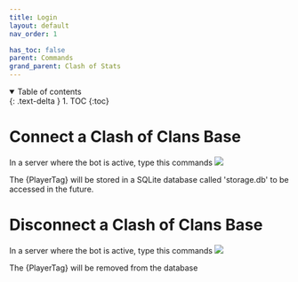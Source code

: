 ```yaml
---
title: Login
layout: default
nav_order: 1

has_toc: false
parent: Commands
grand_parent: Clash of Stats
---
```


<details open markdown="block">
  <summary>
    Table of contents
  </summary>
  {: .text-delta }
1. TOC
{:toc}
</details>

# Connect a Clash of Clans Base

In a server where the bot is active, type this commands
<image src="https://raw.githubusercontent.com/ClashOfClansStats/docs.github.io/0c34f664b3b703e923487aaf93361079322d1112/images/commands/login/clashaddbase.png">
</image>

The {PlayerTag} will be stored in a SQLite database called 'storage.db' to be accessed in the future.

# Disconnect a Clash of Clans Base

In a server where the bot is active, type this commands
<image src="https://raw.githubusercontent.com/ClashOfClansStats/docs.github.io/1abd12e6fe7230e002f47de179113d3931e66d2e/images/commands/login/clashrembase.png">
</image>

The {PlayerTag} will be removed from the database